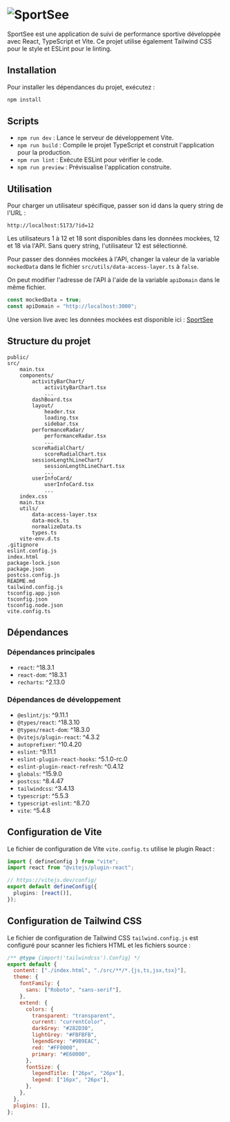 # ![SportSee](https://ohminod.github.io/sportsee/logo.png)

SportSee est une application de suivi de performance sportive développée avec React, TypeScript et Vite. Ce projet utilise également Tailwind CSS pour le style et ESLint pour le linting.

## Installation

Pour installer les dépendances du projet, exécutez :

```sh
npm install
```

## Scripts

- `npm run dev` : Lance le serveur de développement Vite.
- `npm run build` : Compile le projet TypeScript et construit l'application pour la production.
- `npm run lint` : Exécute ESLint pour vérifier le code.
- `npm run preview` : Prévisualise l'application construite.

## Utilisation

Pour charger un utilisateur spécifique, passer son id dans la query string de l'URL :

```
http://localhost:5173/?id=12
```

Les utilisateurs 1 à 12 et 18 sont disponibles dans les données mockées, 12 et 18 via l'API. Sans query string, l'utilisateur 12 est sélectionné.

Pour passer des données mockées à l'API, changer la valeur de la variable `mockedData` dans le fichier `src/utils/data-access-layer.ts` à `false`.

On peut modifier l'adresse de l'API à l'aide de la variable `apiDomain` dans le même fichier.

```ts
const mockedData = true;
const apiDomain = "http://localhost:3000";
```

Une version live avec les données mockées est disponible ici : [SportSee](https://ohminod.github.io/sportsee/)

## Structure du projet

```
public/
src/
    main.tsx
    components/
        activityBarChart/
            activityBarChart.tsx
            ...
        dashBoard.tsx
        layout/
            header.tsx
            loading.tsx
            sidebar.tsx
        performanceRadar/
            performanceRadar.tsx
            ...
        scoreRadialChart/
            scoreRadialChart.tsx
        sessionLengthLineChart/
            sessionLengthLineChart.tsx
            ...
        userInfoCard/
            userInfoCard.tsx
            ...
    index.css
    main.tsx
    utils/
        data-access-layer.tsx
        data-mock.ts
        normalizeData.ts
        types.ts
    vite-env.d.ts
.gitignore
eslint.config.js
index.html
package-lock.json
package.json
postcss.config.js
README.md
tailwind.config.js
tsconfig.app.json
tsconfig.json
tsconfig.node.json
vite.config.ts
```

## Dépendances

### Dépendances principales

- `react`: ^18.3.1
- `react-dom`: ^18.3.1
- `recharts`: ^2.13.0

### Dépendances de développement

- `@eslint/js`: ^9.11.1
- `@types/react`: ^18.3.10
- `@types/react-dom`: ^18.3.0
- `@vitejs/plugin-react`: ^4.3.2
- `autoprefixer`: ^10.4.20
- `eslint`: ^9.11.1
- `eslint-plugin-react-hooks`: ^5.1.0-rc.0
- `eslint-plugin-react-refresh`: ^0.4.12
- `globals`: ^15.9.0
- `postcss`: ^8.4.47
- `tailwindcss`: ^3.4.13
- `typescript`: ^5.5.3
- `typescript-eslint`: ^8.7.0
- `vite`: ^5.4.8

## Configuration de Vite

Le fichier de configuration de Vite `vite.config.ts` utilise le plugin React :

```ts
import { defineConfig } from "vite";
import react from "@vitejs/plugin-react";

// https://vitejs.dev/config/
export default defineConfig({
  plugins: [react()],
});
```

## Configuration de Tailwind CSS

Le fichier de configuration de Tailwind CSS `tailwind.config.js` est configuré pour scanner les fichiers HTML et les fichiers source :

```js
/** @type {import('tailwindcss').Config} */
export default {
  content: ["./index.html", "./src/**/*.{js,ts,jsx,tsx}"],
  theme: {
    fontFamily: {
      sans: ["Roboto", "sans-serif"],
    },
    extend: {
      colors: {
        transparent: "transparent",
        current: "currentColor",
        darkGrey: "#282D30",
        lightGrey: "#FBFBFB",
        legendGrey: "#9B9EAC",
        red: "#FF0000",
        primary: "#E60000",
      },
      fontSize: {
        legendTitle: ["26px", "26px"],
        legend: ["16px", "26px"],
      },
    },
  },
  plugins: [],
};
```
